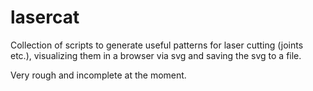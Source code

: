lasercat
========

Collection of scripts to generate useful patterns for laser cutting (joints etc.),
visualizing them in a browser via svg and saving the svg to a file.

Very rough and incomplete at the moment.
